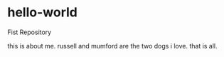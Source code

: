 # hello-world
Fist Repository

this is about me. russell and mumford are the two dogs i love. that is all.
